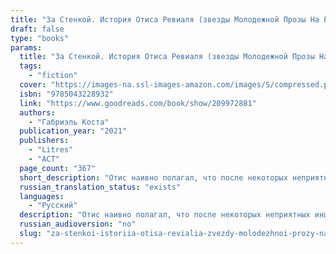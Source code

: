 ```yaml
---
title: "За Стенкой. История Отиса Ревиаля (звезды Молодежной Прозы На Русском)"
draft: false
type: "books"
params:
  title: "За Стенкой. История Отиса Ревиаля (звезды Молодежной Прозы На Русском)"
  tags:
    - "fiction"
  cover: "https://images-na.ssl-images-amazon.com/images/S/compressed.photo.goodreads.com/books/1710480243i/209972881.jpg"
  isbn: "9785043228932"
  link: "https://www.goodreads.com/book/show/209972881"
  authors:
    - "Габриэль Коста"
  publication_year: "2021"
  publishers:
    - "Litres"
    - "АСТ"
  page_count: "367"
  short_description: "Отис наивно полагал, что после некоторых неприятных инцидентов в старшей школе сможет держать свои эмоции под контролем и больше никогда не совершать необдуманных поступков. Но и на этот раз все..."
  russian_translation_status: "exists"
  languages:
    - "Русский"
  description: "Отис наивно полагал, что после некоторых неприятных инцидентов в старшей школе сможет держать свои эмоции под контролем и больше никогда не совершать необдуманных поступков. Но и на этот раз все его планы разлетелись в пух и прах — стоило лишь раз взглянуть в голубые глаза соседа, живущего за стенкой. И стенка эта настолько тонкая, что Отис становится невольным слушателем всей бурной жизни Конарда. И вот однажды, после нелепой первой встречи, Отис понимает, что уже не в силах выкинуть соседа из головы. Однако прошлое напоминает о себе в самый неподходящий момент, вставая на пути к их счастью. Эта смешная и трогательная история о том, как тонкая стенка может быть"
  russian_audioversion: "no"
  slug: "za-stenkoi-istoriia-otisa-revialia-zvezdy-molodezhnoi-prozy-na-russkom-492be2e8"
---
```

